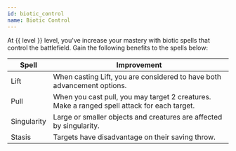 ```yaml
---
id: biotic_control
name: Biotic Control
---
```

At {{ level }} level, you've increase your mastery with biotic spells that control the battlefield. Gain the following 
benefits to the spells below:

Spell | Improvement
--- | ---
Lift | When casting Lift, you are considered to have both advancement options.
Pull | When you cast pull, you may target 2 creatures. Make a ranged spell attack for each target.
Singularity | Large or smaller objects and creatures are affected by singularity.
Stasis | Targets have disadvantage on their saving throw.
